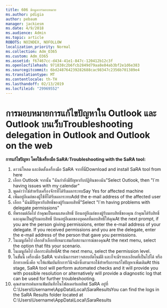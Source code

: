 ```yaml
---
title: 606 ข้อมูลการมอบหมาย
ms.author: pdigia
author: pebaum
manager: jackiesm
ms.date: 4/9/2018
ms.audience: Admin
ms.topic: article
ROBOTS: NOINDEX, NOFOLLOW
localization_priority: Normal
ms.collection: Adm_O365
ms.custom: Adm_O365
ms.assetid: f67467cc-d434-41e1-847c-120412b12c3f
ms.openlocfilehash: 971838c2b6fcb2849d79aa8e84ab3bf2e1d6e383
ms.sourcegitcommit: 6bd248764239282688cac98347c2356b701389e4
ms.translationtype: MT
ms.contentlocale: th-TH
ms.lasthandoff: 02/13/2019
ms.locfileid: "29969552"
---
```

# <a name="troubleshooting-delegation-in-outlook-and-outlook-on-the-web"></a><span data-ttu-id="785fe-102">การมอบหมายการแก้ไขปัญหาใน Outlook และ Outlook บนเว็บ</span><span class="sxs-lookup"><span data-stu-id="785fe-102">Troubleshooting delegation in Outlook and Outlook on the web</span></span>

<span data-ttu-id="785fe-103">**การแก้ไขปัญหา โดยใช้เครื่องมือ SaRA:**</span><span class="sxs-lookup"><span data-stu-id="785fe-103">**Troubleshooting with the SaRA tool:**</span></span>

1. <span data-ttu-id="785fe-104">ดาวน์โหลด และติดตั้งเครื่องมือ SaRA จากที่นี่</span><span class="sxs-lookup"><span data-stu-id="785fe-104">Download and install SaRA tool from here</span></span>
1. <span data-ttu-id="785fe-105">เลือก Outlook จากนั้น "ฉันกำลังมีปัญหากับปฏิทินของฉัน"</span><span class="sxs-lookup"><span data-stu-id="785fe-105">Select Outlook, then "I\`m having issues with my calendar"</span></span>
1. <span data-ttu-id="785fe-106">พูดคำว่าใช่สำหรับเครื่องจักรที่ได้รับผลกระทบ</span><span class="sxs-lookup"><span data-stu-id="785fe-106">Say Yes for affected machine</span></span>
1. <span data-ttu-id="785fe-107">เพิ่มอยู่อีเมล์ของผู้ใช้ที่ได้รับผลกระทบ</span><span class="sxs-lookup"><span data-stu-id="785fe-107">Add the e-mail address of the affected user</span></span>
1. <span data-ttu-id="785fe-108">เลือก "ฉันมีปัญหากับสิทธิ์ของผู้รับมอบสิทธิ์"</span><span class="sxs-lookup"><span data-stu-id="785fe-108">Select "I\`m having problems with delegate permissions"</span></span>
1. <span data-ttu-id="785fe-p101">ที่พรอมต์ถัดไป ถ้าคุณเป็นคนแสดงสิทธิ์ ป้อนอยู่อีเมล์ของผู้รับมอบสิทธิ์ของคุณ ถ้าคุณได้รับสิทธิ์ และคุณเป็นผู้รับมอบสิทธิ์ ป้อนอยู่อีเมลของบุคคลที่มอบสิทธิ์ให้คุณ</span><span class="sxs-lookup"><span data-stu-id="785fe-p101">At the next prompt, if you are the person giving permissions, enter the e-mail address of your delegate. If you received permissions and you are the delegate, enter the e-mail address of the person that gave you permissions.</span></span>
1. <span data-ttu-id="785fe-111">ในเมนูถัดไป เลือกตัวเลือกที่เหมาะสมกับสถานการณ์ของคุณ</span><span class="sxs-lookup"><span data-stu-id="785fe-111">At the next menu, select the option that fits your scenario.</span></span> 
1. <span data-ttu-id="785fe-112">ในเมนูถัดไป เลือกระดับสิทธิ์</span><span class="sxs-lookup"><span data-stu-id="785fe-112">At the next menu, select the permission level.</span></span>
1. <span data-ttu-id="785fe-113">ในขั้นนี้ เครื่องมือ SaRA จะดำเนินการตรวจสอบอัตโนมัติ และก็จะมีรายละเอียดที่เป็นไปได้ หรืออีกทางหนึ่งคือ จะให้แฟ้มบันทึกการวินิจฉัยซึ่งสามารถใช้สำหรับการแก้ไขปัญหาเพิ่มเติม</span><span class="sxs-lookup"><span data-stu-id="785fe-113">At this stage, SaRA tool will perform automated checks and it will provide you with possible resolution or alternatively will provide a diagnostic log that can be used for further troubleshooting.</span></span>
1. <span data-ttu-id="785fe-114">คุณสามารถค้นหาแฟ้มบันทึกในโฟลเดอร์ผลลัพธ์ SaRA อยู่ที่ C:\Users\Username\AppData\Local\SaraResults</span><span class="sxs-lookup"><span data-stu-id="785fe-114">You can find the logs in the SaRA Results folder located at C:\Users\Username\AppData\Local\SaraResults</span></span>